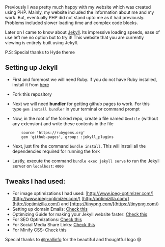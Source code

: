 Previously I was pretty much happy with my website which was created using PHP. Mainly,
my website included the information about me and my work. But, eventually PHP did not stand upto me as it had previously. Problems included slower loading time and complex code blocks.

Later on I came to know about [Jekyll](http://jekyllrb.com). Its impressive loading speeds, ease of use left me no option but to try it! This website that you are currently viewing is entirely built using Jekyll.

P.S: Special thanks to Hyde theme

## Setting up Jekyll

* First and foremost we will need Ruby. If you do not have Ruby installed, install it from [here](https://www.ruby-lang.org/en/downloads/)
* Fork this repository
* Next we will need **bundler** for getting github pages to work. For this type `gem install bundler` in your terminal or command prompt
* Now, in the root of the forked repo, create a file named `Gemfile` (without any extension) and write these contents in the file

    ```
        source 'https://rubygems.org'
        gem 'github-pages', group: :jekyll_plugins
    ```

* Next, just fire the command `bundle install`. This will install all the dependencies required for running the fork
* Lastly, execute the command `bundle exec jekyll serve` to run the Jekyll server on `localhost:4000`

## Tweaks I had used:

- For image optimizations I had used: [http://www.jpeg-optimizer.com/](http://www.jpeg-optimizer.com/) [http://optimizilla.com/](http://optimizilla.com/) and [https://tinypng.com/](https://tinypng.com/)
- Setting up domain Emails: [Check this](https://blog.webjeda.com/free-domain-email-zoho/)
- Optimizing Guide for making your Jekyll website faster: [Check this](https://blog.webjeda.com/pagespeed-insights-100/)
- For SEO Optimizations: [Check this](https://blog.webjeda.com/optimize-jekyll-seo/)
- For Social Media Share Links: [Check this](https://superdevresources.com/share-buttons-jekyll/)
- For Minify CSS: [Check this](https://cssminifier.com/)

Special thanks to [@reallinfo](https://github.com/reallinfo) for the beautiful and thoughtful logo :smile:
